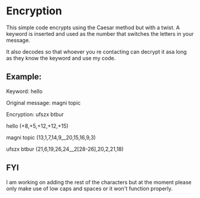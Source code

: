 # Encryption

This simple code encrypts using the Caesar method but with a twist. A keyword is inserted and used as the number that switches the letters in your message. 

It also decodes so that whoever you re contacting can decrypt it asa long as they know the keyword and use my code.


## Example:
Keyword: hello
         
Original message: magni topic

Encryption: ufszx btbur

hello (+8,+5,+12,+12,+15)

magni topic (13,1,7,14,9__20,15,16,9,3)

ufszx btbur (21,6,19,26,24__2[28-26],20,2,21,18)

## FYI
I am working on adding the rest of the characters but at the moment please only make use of low caps and spaces or it won't function properly.


